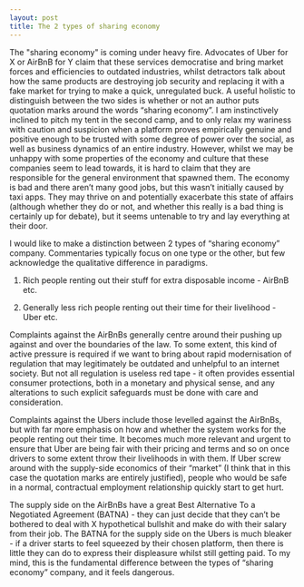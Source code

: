 ```yaml
---
layout: post
title: The 2 types of sharing economy
---
```

The "sharing economy" is coming under heavy fire. Advocates of Uber for X or AirBnB for Y claim that these services democratise and bring market forces and efficiencies to outdated industries, whilst detractors talk about how the same products are destroying job security and replacing it with a fake market for trying to make a quick, unregulated buck. A useful holistic to distinguish between the two sides is whether or not an author puts quotation marks around the words “sharing economy”. I am instinctively inclined to pitch my tent in the second camp, and to only relax my wariness with caution and suspicion when a platform proves empirically genuine and positive enough to be trusted with some degree of power over the social, as well as business dynamics of an entire industry. However, whilst we may be unhappy with some properties of the economy and culture that these companies seem to lead towards, it is hard to claim that they are responsible for the general environment that spawned them. The economy is bad and there aren’t many good jobs, but this wasn’t initially caused by taxi apps. They may thrive on and potentially exacerbate this state of affairs (although whether they do or not, and whether this really is a bad thing is certainly up for debate), but it seems untenable to try and lay everything at their door.

I would like to make a distinction between 2 types of “sharing economy” company. Commentaries typically focus on one type or the other, but few acknowledge the qualitative difference in paradigms.

1. Rich people renting out their stuff for extra disposable income - AirBnB etc.

2. Generally less rich people renting out their time for their livelihood - Uber etc.

Complaints against the AirBnBs generally centre around their pushing up against and over the boundaries of the law. To some extent, this kind of active pressure is required if we want to bring about rapid modernisation of regulation that may legitimately be outdated and unhelpful to an internet society. But not all regulation is useless red tape - it often provides essential consumer protections, both in a monetary and physical sense, and any alterations to such explicit safeguards must be done with care and consideration.

Complaints against the Ubers include those levelled against the AirBnBs, but with far more emphasis on how and whether the system works for the people renting out their time. It becomes much more relevant and urgent to ensure that Uber are being fair with their pricing and terms and so on once drivers to some extent throw their livelihoods in with them. If Uber screw around with the supply-side economics of their “market” (I think that in this case the quotation marks are entirely justified), people who would be safe in a normal, contractual employment relationship quickly start to get hurt.

The supply side on the AirBnBs have a great Best Alternative To a Negotiated Agreement (BATNA) - they can just decide that they can’t be bothered to deal with X hypothetical bullshit and make do with their salary from their job. The BATNA for the supply side on the Ubers is much bleaker - if a driver starts to feel squeezed by their chosen platform, then there is little they can do to express their displeasure whilst still getting paid. To my mind, this is the fundamental difference between the types of “sharing economy” company, and it feels dangerous.
